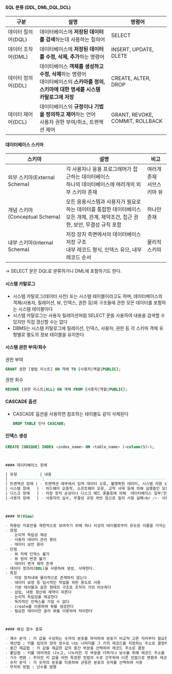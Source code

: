 #### SQL 분류 (DDL, DML,DQL,DCL)

| 구분               | 설명                                                         | 명령어                          |
| ------------------ | ------------------------------------------------------------ | ------------------------------- |
| 데이터 질의어(DQL) | 데이터베이스에 **저장된 데이터를 검색**하는데 사용하는 질의어 | SELECT                          |
| 데이터 조작어(DML) | 데이터베이스에 **저장된 데이터를 수정, 삭제, 추가**하는 명령어 | INSERT, UPDATE, DLETE           |
| 데이터 정의어(DDL) | 데이터베이스 **객체를 생성하고 수정, 삭제**하는 명령어<br />데이터베이스의 **스카마를 정의, 스키마에 대한 명세를 시스템 카탈로그에 저장** | CREATE, ALTER, DROP             |
| 데이터 제어어(DCL) | 데이터베이스의 **규정이나 기법을 정의하고 제어**하는 언어<br />사용자 권한 부여/취소, 트랜잭션 제어 | GRANT, REVOKE, COMMIT, ROLLBACK |



#### 데이터베이스 스키마

| 스키마                         | 설명                                                         | 비고                           |
| ------------------------------ | ------------------------------------------------------------ | ------------------------------ |
| 외부 스키마(External Schema)   | 각 사용자나 응용 프로그래머가 접근하는 데이터베이스<br />하나의 데이터베이스에 여러개의 외부 스키마 존재 | 여러개 존재<br />서브스키마 뷰 |
| 개념 스키마(Conceptual Schema) | 모든 응용시스템과 사용자가 필요로하는 데이터를 통합한 데이터베이스<br />모든 개체, 관계, 제약조건, 접근 권한, 보안, 무결성 규칙 포함 | 하나만 존재                    |
| 내부 스키마(Internal Schema)   | 저장 장치 측면에서의 데이터베이스 저장 구조<br />내부 레코드 형식, 인덱스 유므, 내부 레코드 순서 | 물리적 스키마                  |

-> SELECT 문은 DQL로 분류하거나 DML에 포함하기도 한다.





#### 시스템 카탈로그

- 시스템 카탈로그(데이터 사전) 또는 시스템 테이블이라고도 하며, 데이터베이스의 객체(사용자, 릴레이션, 뷰, 인덱스, 권한 등)와 구조들에 관한 모든 데이터를 포함하는 시스템 테이블이다
- 시스템 카탈로그는 사용자 릴레이션처럼 SELECT 문을 사용하여 내용을 검색할 수 있지만 직접 갱신할 수는 없다
- DBMS는 시스템 카탈로그에 릴레이션, 인덱스, 사용자, 권한 등 각 스키마 객체 유형별로 별도의 정보 테이블을 유지한다



#### 시스템 권한 부여/회수

권한 부여

```sql
GRANT 권한 [컬럼 리스트] ON 객체 TO {사용자|역할|PUBLIC};
```

권한 회수

```sql
REVOKE {권한 리스트|ALL} ON 객체 FROM {사용자|역할|PUBLIC};
```



#### CASCADE 옵션

- CASCADE 옵션을 사용하면 참조하는 테이블도 같이 삭제된다

  ```sql
  DROP TABLE 인사 CASCADE;
  ```



#### 인덱스 생성

```sql
CREATE [UNIQUE] INDEX <index_name> ON <table_name> (<column(S)>);



#### 데이터베이스 장애

| 유형          | 내용                                                         |
| ------------- | ------------------------------------------------------------ |
| 트랜잭션 장애 | - 트랜잭션 애부에서 입력 데이터 오류, 불명확한 데이터, 시스템 자원 요구 과다 등 비정상적인 상황으로 <br />인해 트랜잭션 실행이 중지되는 현상<br />- 논리적 오류 : 내부적인 오류. 트랜잭션 완료 불가<br />- 시스템 오류 : DeadLock 등의 오류 조건으로 활성 트랜잭션 강제 종료 |
| 시스템 장애   | - 하드웨어 오동작, 소프트웨어 오류, 교착 사태 등에 의해 실행중인 모든 트랜잭션들이 더이상 실행 불가<br />- 전원, 하드웨어, 소프트웨어의 고장<br />- 시스템 장애로 인해 저장 내용이 영향 받지 않도록 무결성 체크 |
| 디스크 장애   | - 저장 장치 손상이나 디스크 헤드 충돌등에 의해  데이터베이스 일부/전부가 물리적으로 손상되는 경우<br />- 디스크 스토리지의 일부 또는 전체가 붕괴되는 경우<br />- 가장 최근 덤프와 로그를 이용하여 덤프 이후 완결된 트랜잭션 재실행 |
| 사용자 장애   | - 사용자의 실수, 무결성 규정 위반 등으로 질의 사항 실패<br />- 사용자들의 이해 부족으로 발생<br />- DBA가 데이터베이스 관리 하다가 발생하는 실수 |



#### 뷰(View)

- 허용된 자료만을 제한적으로 보여주기 위해 하나 이상의 테이블로부터 유도된 이름을 가지는 가상 테이블
- 장점
  - 논리적 독립성 제공
  - 사용자 데이터 관리 용이
  - 데이터 보안 용이
- 단점
  - 뷰 자체 인덱스 불가
  - 뷰 정의 변경 불가
  - 데이터 변겨 제약 존재
- 데이터 정의어(DDL)을 사용하여 생성, 삭제한다.
- 특징
  - 저장 장치내에 물리적으로 존재하지 않는다
  - 데이터 보정 등 임시적인 작업을 위한 용도로 사용
  - 기본 테이블과 같은 형태의 구조로 조작이 거의 비슷하다
  - 삽입, 내용 갱신에 제약이 따른다
  - 논리적 독립성을 제공한다
  - 독자적인 인덱스를 가질 수 없다
  - create를 이용하여 뷰를 생성한다
  - 필요한 데이터만 골라 뷰를 이용하여 처리한다



#### 해싱 함수 종류

- 계수 분석 : 키 값을 구성하는 숫자의 분포를 파악하여 분포가 비교적 고른 자리부터 필요한만큼 선택하여 레코드 주소를 결정하는 방법
- 제산법 : 키를 임의의 양의 정수로 나눈 나머지를 그 키의 레코드를 저장하는 주소로 결정하는 방법
- 중간 제곱법 : 키 값을 제곱한 값의 중간 부분을 선택하여 레코드 주소로 결정
- 폴딩법 : 키를 여러개로 나누고, 나누어진 각 부분을 더하거나 보수를 취해 레코드 주소를 결정하는 방법
- 기수 변환 : 주어진 키 값을 어떤 특정한 진법의 수로 간주하여 다른 진법으로 변환후 레코드 주소 구함
- 숫자 분석 : 각 숫자의 분포를 이용하여 균등한 분포의 숫자를 선택하여 사용
- 무작위 방법 : 난수를 발행
